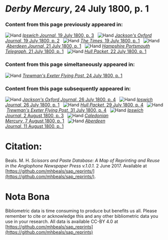 # *Derby Mercury*, 24 July 1800, p. 1  
  
### Content from this page previously appeared in:  
![Hand](http://scissorsandpaste.net/wp-content/uploads/2017/06/smallhandpointer.png) [*Ipswich Journal*, 19 July 1800, p. 3](https://mhbeals.github.io/sap_html/Ipswich-Journal/Ipswich-Journal-19-July-1800-p-3)  
![Hand](http://scissorsandpaste.net/wp-content/uploads/2017/06/smallhandpointer.png) [*Jackson's Oxford Journal*, 19 July 1800, p. 2](https://mhbeals.github.io/sap_html/Jackson's-Oxford-Journal/Jackson's-Oxford-Journal-19-July-1800-p-2)  
![Hand](http://scissorsandpaste.net/wp-content/uploads/2017/06/smallhandpointer.png) [*The Times*, 19 July 1800, p. 1](https://mhbeals.github.io/sap_html/The-Times/The-Times-19-July-1800-p-1)  
![Hand](http://scissorsandpaste.net/wp-content/uploads/2017/06/smallhandpointer.png) [*Aberdeen Journal*, 21 July 1800, p. 1](https://mhbeals.github.io/sap_html/Aberdeen-Journal/Aberdeen-Journal-21-July-1800-p-1)  
![Hand](http://scissorsandpaste.net/wp-content/uploads/2017/06/smallhandpointer.png) [*Hampshire Portsmouth Telegraph*, 21 July 1800, p. 1](https://mhbeals.github.io/sap_html/Hampshire-Portsmouth-Telegraph/Hampshire-Portsmouth-Telegraph-21-July-1800-p-1)  
![Hand](http://scissorsandpaste.net/wp-content/uploads/2017/06/smallhandpointer.png) [*Hull Packet*, 22 July 1800, p. 1](https://mhbeals.github.io/sap_html/Hull-Packet/Hull-Packet-22-July-1800-p-1)  
  
### Content from this page simeltaneously appeared in:  
![Hand](http://scissorsandpaste.net/wp-content/uploads/2017/06/smallhandpointer.png) [*Trewman's Exeter Flying Post*, 24 July 1800, p. 1](https://mhbeals.github.io/sap_html/Trewman's-Exeter-Flying-Post/Trewman's-Exeter-Flying-Post-24-July-1800-p-1)  
  
### Content from this page subsequently appeared in:  
![Hand](http://scissorsandpaste.net/wp-content/uploads/2017/06/smallhandpointer.png) [*Jackson's Oxford Journal*, 26 July 1800, p. 4](https://mhbeals.github.io/sap_html/Jackson's-Oxford-Journal/Jackson's-Oxford-Journal-26-July-1800-p-4)  
![Hand](http://scissorsandpaste.net/wp-content/uploads/2017/06/smallhandpointer.png) [*Ipswich Journal*, 26 July 1800, p. 1](https://mhbeals.github.io/sap_html/Ipswich-Journal/Ipswich-Journal-26-July-1800-p-1)  
![Hand](http://scissorsandpaste.net/wp-content/uploads/2017/06/smallhandpointer.png) [*Hull Packet*, 29 July 1800, p. 4](https://mhbeals.github.io/sap_html/Hull-Packet/Hull-Packet-29-July-1800-p-4)  
![Hand](http://scissorsandpaste.net/wp-content/uploads/2017/06/smallhandpointer.png) [*Trewman's Exeter Flying Post*, 31 July 1800, p. 4](https://mhbeals.github.io/sap_html/Trewman's-Exeter-Flying-Post/Trewman's-Exeter-Flying-Post-31-July-1800-p-4)  
![Hand](http://scissorsandpaste.net/wp-content/uploads/2017/06/smallhandpointer.png) [*Ipswich Journal*, 2 August 1800, p. 3](https://mhbeals.github.io/sap_html/Ipswich-Journal/Ipswich-Journal-2-August-1800-p-3)  
![Hand](http://scissorsandpaste.net/wp-content/uploads/2017/06/smallhandpointer.png) [*Caledonian Mercury*, 7 August 1800, p. 1](https://mhbeals.github.io/sap_html/Caledonian-Mercury/Caledonian-Mercury-7-August-1800-p-1)  
![Hand](http://scissorsandpaste.net/wp-content/uploads/2017/06/smallhandpointer.png) [*Aberdeen Journal*, 11 August 1800, p. 1](https://mhbeals.github.io/sap_html/Aberdeen-Journal/Aberdeen-Journal-11-August-1800-p-1)  


# Citation: 

Beals. M. H. *Scissors and Paste Database: A Map of Reprinting and Reuse in the Anglophone Newspaper Press v.1.0.1.* 2 June 2017. Available at [https://github.com/mhbeals/sap_reprints/](https://github.com/mhbeals/sap_reprints/). 

# Nota Bona

Bibliometric data is time consuming to produce but benefits us all. Please remember to cite or acknowledge this and any other bibliometric data you use in your research. All data is available CC-BY 4.0 at [https://github.com/mhbeals/sap_reprints](https://github.com/mhbeals/sap_reprints)